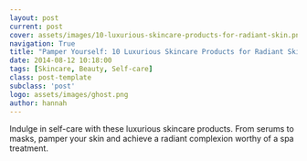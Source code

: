 ```yaml
---
layout: post
current: post
cover: assets/images/10-luxurious-skincare-products-for-radiant-skin.png
navigation: True
title: "Pamper Yourself: 10 Luxurious Skincare Products for Radiant Skin"
date: 2014-08-12 10:18:00
tags: [Skincare, Beauty, Self-care]
class: post-template
subclass: 'post'
logo: assets/images/ghost.png
author: hannah
---
```


Indulge in self-care with these luxurious skincare products.
From serums to masks,
pamper your skin and achieve a radiant complexion worthy of a spa treatment.
